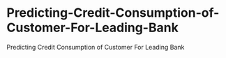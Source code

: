 # Predicting-Credit-Consumption-of-Customer-For-Leading-Bank
Predicting Credit Consumption of Customer For Leading Bank
